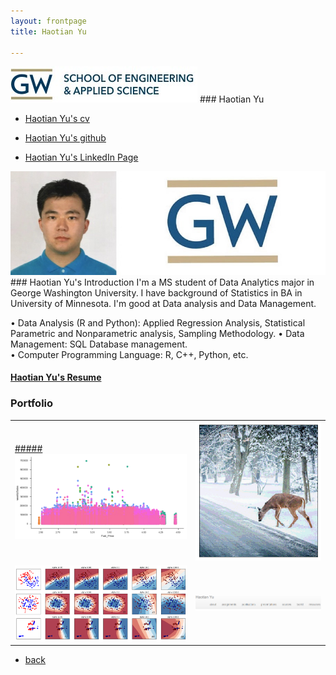 ```yaml
---
layout: frontpage
title: Haotian Yu

---
```

 <img src="seas.jpg" alt="seas" title="seas"/>
### Haotian Yu
  
<div class="navbar">
   <div class="navbar-inner">
       <ul class="nav">
          <li><a href="https://github.com/HaotianYu123/HaotianYu123.github.io/blob/master/assets/YHT_Resume.pdf">Haotian Yu's cv</a></li>
      </ul>
      <ul class="nav1">
          <li><a href="https://github.com/bsharvey">Haotian Yu's github</a></li>
      </ul>
      <ul class="nav2">
          <li><a href="https://www.linkedin.com/in/haotian-yu-ab954b120/">Haotian Yu's LinkedIn Page</a></li>
      </ul>
   </div>
</div>
 <img src="YHT_Pict.jpg" alt="Haotian Yu" title="Haotian Yu"/>
### Haotian Yu's Introduction
I'm a MS student of Data Analytics major in George Washington University. I have background of Statistics in BA in University of Minnesota. I'm good at Data analysis and Data Management.

•	Data Analysis (R and Python): Applied Regression Analysis, Statistical Parametric and Nonparametric analysis, Sampling Methodology.
•	Data Management: SQL Database management.   
•	Computer Programming Language: R, C++, Python, etc.

#### [Haotian Yu's Resume](https://github.com/HaotianYu123/HaotianYu123.github.io/blob/master/assets/YHT_Resume.pdf)


### <a name="Portfolio"></a>Portfolio

<table class="wide">
 <tr>
  <td class="left">
    <a href="pages/publpics/iplotCorr.html">
        #####<img src="assets/publpics/Final.png" alt="Final" title="Final"/>
    </a>
  </td>
  <td class="right">
    <a href="pages/publpics/tian2016_fig4.html">
        <img src="assets/publpics/HW1.png" alt="HW1" title="HW1"/>
    </a>
  </td>
</tr>
<tr>
  <td class="left">
    <a href="pages/publpics/HW3.html">
        <img src="assets/publpics/HW3.png" alt="HW3" title="HW3"/>
    </a>
  </td>
  <td class="right">
    <a href="pages/publpics/HW4.html">
        <img src="assets/publpics/HW4.png" alt="HW4" title="HW4"/>
    </a>
  </td>
</tr>
</table>

<div class="navbar">
  <div class="navbar-inner">
      <ul class="nav">
          <li><a href="index.html">back</a></li>
      </ul>
  </div>
</div>
